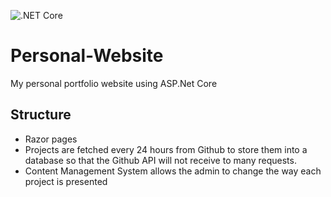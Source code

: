 ![.NET Core](https://github.com/Sarius587/Personal-Website/workflows/.NET%20Core/badge.svg?branch=master)

# Personal-Website
My personal portfolio website using ASP.Net Core

## Structure
* Razor pages
* Projects are fetched every 24 hours from Github to store them into a database so that the Github API will not receive to many requests.
* Content Management System allows the admin to change the way each project is presented